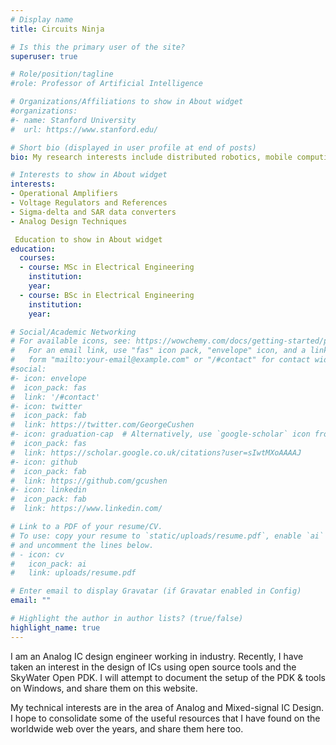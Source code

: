 ```yaml
---
# Display name
title: Circuits Ninja

# Is this the primary user of the site?
superuser: true

# Role/position/tagline
#role: Professor of Artificial Intelligence

# Organizations/Affiliations to show in About widget
#organizations:
#- name: Stanford University
#  url: https://www.stanford.edu/

# Short bio (displayed in user profile at end of posts)
bio: My research interests include distributed robotics, mobile computing and programmable matter.

# Interests to show in About widget
interests:
- Operational Amplifiers
- Voltage Regulators and References
- Sigma-delta and SAR data converters
- Analog Design Techniques

 Education to show in About widget
education:
  courses:
  - course: MSc in Electrical Engineering
    institution: 
    year: 
  - course: BSc in Electrical Engineering
    institution: 
    year: 

# Social/Academic Networking
# For available icons, see: https://wowchemy.com/docs/getting-started/page-builder/#icons
#   For an email link, use "fas" icon pack, "envelope" icon, and a link in the
#   form "mailto:your-email@example.com" or "/#contact" for contact widget.
#social:
#- icon: envelope
#  icon_pack: fas
#  link: '/#contact'
#- icon: twitter
#  icon_pack: fab
#  link: https://twitter.com/GeorgeCushen
#- icon: graduation-cap  # Alternatively, use `google-scholar` icon from `ai` icon pack
#  icon_pack: fas
#  link: https://scholar.google.co.uk/citations?user=sIwtMXoAAAAJ
#- icon: github
#  icon_pack: fab
#  link: https://github.com/gcushen
#- icon: linkedin
#  icon_pack: fab
#  link: https://www.linkedin.com/

# Link to a PDF of your resume/CV.
# To use: copy your resume to `static/uploads/resume.pdf`, enable `ai` icons in `params.toml`, 
# and uncomment the lines below.
# - icon: cv
#   icon_pack: ai
#   link: uploads/resume.pdf

# Enter email to display Gravatar (if Gravatar enabled in Config)
email: ""

# Highlight the author in author lists? (true/false)
highlight_name: true
---
```


I am an Analog IC design engineer working in industry.  Recently, I have taken an interest in the design of ICs using open source tools and the SkyWater Open PDK. I will attempt to document the setup of the PDK & tools on Windows, and share them on this website. 

My technical interests are in the area of Analog and Mixed-signal IC Design. I hope to consolidate some of the useful resources that I have found on the worldwide web over the years, and share them here too.

<!-- {{< icon name="download" pack="fas" >}} Download my {{< staticref "uploads/demo_resume.pdf" "newtab" >}}resumé{{< /staticref >}}. //-->
